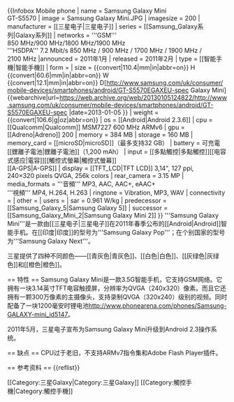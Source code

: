 {{Infobox Mobile phone
| name            = Samsung Galaxy Mini <br /> GT-S5570
| image           = Samsung Galaxy Mini.JPG
| imagesize       = 200
| manufacturer    = [[三星电子|三星电子]]
| series          = [[Samsung_Galaxy系列|Galaxy系列]]
| networks        = '''GSM''' 850 MHz/900 MHz/1800 MHz/1900 MHz <br /> '''HSDPA''' 7.2 Mbit/s 850 MHz / 900 MHz / 1700 MHz / 1900 MHz / 2100 MHz
|announced        = 2011年1月
| released        = 2011年2月
| type            = [[智能手機|智能手機]]
| form            =
| size            = {{convert|110.4|mm|in|abbr=on}} H<br />{{convert|60.6|mm|in|abbr=on}} W<br />{{convert|12.1|mm|in|abbr=on}} D<ref>[http://www.samsung.com/uk/consumer/mobile-devices/smartphones/android/GT-S5570EGAXEU-spec Galaxy Mini] {{webarchive|url=https://web.archive.org/web/20130105124822/http://www.samsung.com/uk/consumer/mobile-devices/smartphones/android/GT-S5570EGAXEU-spec |date=2013-01-05 }}</ref>
| weight          = {{convert|106.6|g|oz|abbr=on}}
| os              = [[Android|Android 2.3.6]]
| cpu             = [[Qualcomm|Qualcomm]] MSM7227 600 MHz ARMv6
| gpu             = [[Adreno|Adreno]] 200
| memory          = 384 MB
| storage         = 160 MB
| memory_card     = [[microSD|microSD]]（最多支持32 GB）
| battery         = 可充電[[鋰離子電池|鋰離子電池]]（1,200 mAh）
| input           = [[多點觸控|多點觸控]][[电容式感应|電容]][[觸控式螢幕|觸控式螢幕]] <br/> [[A-GPS|A-GPS]]
| display         = [[TFT_LCD|TFT LCD]] 3,14", 127 ppi, <br />240×320 pixels QVGA, 256k colors
| rear_camera     = 3.15 MP
| media_formats   = '''音頻''' MP3, AAC, AAC+, eAAC+ <br /> '''視頻''' MP4, H.264, H.263
| ringtone        = Vibration, MP3, WAV
| connectivity    =
| other           =
| users           =
| sar             = 0.961 W/kg
| predecessor     = [[Samsung_Galaxy_5|Samsung Galaxy 5]]
| successor       = [[Samsung_Galaxy_Mini_2|Samsung Galaxy Mini 2]]
}}
'''Samsung Galaxy Mini'''是一款由[[三星电子|三星电子]]在2011年春季公布的[[Android|Android]]智能手机。在[[印度|印度]]的型号为'''Samsung Galaxy Pop'''；在个别国家的型号为'''Samsung Galaxy Next'''。

三星提供了四种不同颜色——[[青灰色|青灰色]]、[[白色|白色]]、[[灰绿色|灰绿色]]和[[橙色|橙色]]。

== 特性 ==
Samsung Galaxy Mini是一款3.5G智能手机，它支持GSM网络。它拥有一块3.14英寸TFT电容触摸屏，分辨率为QVGA（240x320）像素。而且它还拥有一颗300万像素的主摄像头，支持录制QVGA（320x240）级别的视频。同时配备了一块1200毫安时锂电池<ref>http://www.phonearena.com/phones/Samsung-GALAXY-mini_id5147</ref>。

2011年5月，三星电子宣布为Samsung Galaxy Mini升级到Android 2.3操作系统。

== 缺点 ==
CPU过于老旧，不支持ARMv7指令集和Adobe Flash Player插件。

== 参考资料 ==
{{reflist}}



[[Category:三星Galaxy|Category:三星Galaxy]]
[[Category:觸控手機|Category:觸控手機]]